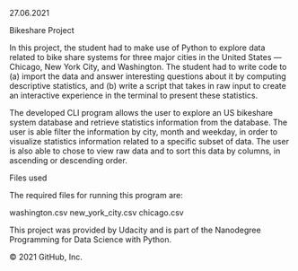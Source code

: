 27.06.2021

Bikeshare Project

In this project, the student had to make use of Python to explore data related to bike share systems for three major cities in the United States — Chicago, New York City, and Washington. The student had to write code to (a) import the data and answer interesting questions about it by computing descriptive statistics, and (b) write a script that takes in raw input to create an interactive experience in the terminal to present these statistics.

The developed CLI program allows the user to explore an US bikeshare system database and retrieve statistics information from the database. The user is able filter the information by city, month and weekday, in order to visualize statistics information related to a specific subset of data. The user is also able to chose to view raw data and to sort this data by columns, in ascending or descending order.

Files used

The required files for running this program are:

washington.csv new_york_city.csv chicago.csv

This project was provided by Udacity and is part of the Nanodegree Programming for Data Science with Python.

© 2021 GitHub, Inc.
